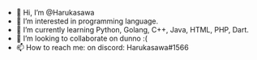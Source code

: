 - 👋 Hi, I’m @Harukasawa
- 👀 I’m interested in programming language.
- 🌱 I’m currently learning Python, Golang, C++, Java, HTML, PHP, Dart.
- 💞️ I’m looking to collaborate on dunno :( 
- 📫 How to reach me:
on discord: Harukasawa#1566

<!---
Harukasawa/Harukasawa is a ✨ special ✨ repository because its `README.md` appears on your GitHub profile.
--->
